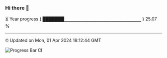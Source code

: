 ### Hi there 👋

⏳ Year progress { ███████▁▁▁▁▁▁▁▁▁▁▁▁▁▁▁▁▁▁▁▁▁▁▁ } 25.07 %

---

⏰ Updated on Mon, 01 Apr 2024 18:12:44 GMT

![Progress Bar CI](https://github.com/liununu/liununu/workflows/Progress%20Bar%20CI/badge.svg)
